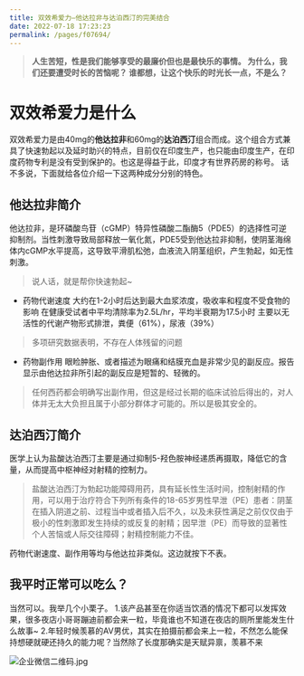 ```yaml
---
title: 双效希爱力—他达拉非与达泊西汀的完美结合
date: 2022-07-18 17:23:23
permalink: /pages/f07694/
---
```


> **人生苦短，性是我们能够享受的最廉价但也是最快乐的事情。
>  为什么，我们还要遭受时长的苦恼呢？
>  谁都想，让这个快乐的时光长一点，不是么？**

# 双效希爱力是什么
双效希爱力是由40mg的**他达拉非**和60mg的**达泊西汀**组合而成。这个组合方式兼具了快速勃起以及延时助兴的特点，目前仅在印度生产，也只能由印度生产，在印度药物专利是没有受到保护的。也这是得益于此，印度才有世界药房的称号。
话不多说，下面就给各位介绍一下这两种成分分别的特色。

## 他达拉非简介

他达拉非，是环磷酸鸟苷（cGMP）特异性磷酸二酯酶5（PDE5）的选择性可逆抑制剂。当性刺激导致局部释放一氧化氮，PDE5受到他达拉非抑制，使阴茎海绵体内cGMP水平提高，这导致平滑肌松弛，血液流入阴茎组织，产生勃起，如无性刺激。

> 说人话，就是帮你快速勃起~

 - 药物代谢速度
 大约在1-2小时后达到最大血浆浓度，吸收率和程度不受食物的影响
在健康受试者中平均清除率为2.5L/hr，平均半衰期为17.5小时
主要以无活性的代谢产物形式排泄，粪便（61%），尿液（39%）

> 多项研究数据表明，不存在人体残留的问题

 - 药物副作用
 眼睑肿胀、或者描述为眼痛和结膜充血是非常少见的副反应。报告显示由他达拉非所引起的副反应是短暂的、轻微的。
 

> 任何西药都会明确写出副作用，但这是经过长期的临床试验后得出的，对人体并无太大负担且属于小部分群体才可能的。所以是极其安全的。

## 达泊西汀简介

医学上认为盐酸达泊西汀主要是通过抑制5-羟色胺神经递质再摄取，降低它的含量，从而提高中枢神经对射精的控制力。

> 盐酸达泊西汀为勃起功能障碍用药，具有延长性生活时间，控制射精的作用，可以用于治疗符合下列所有条件的18-65岁男性早泄（PE）患者：阴茎在插入阴道之前、过程当中或者插入后不久，以及未获性满足之前仅仅由于极小的性刺激即发生持续的或反复的射精；因早泄（PE）而导致的显著性个人苦恼或人际交往障碍；射精控制能力不佳。

药物代谢速度、副作用等均与他达拉非类似。这边就按下不表。

## 我平时正常可以吃么？

当然可以。我举几个小栗子。
1.该产品甚至在你适当饮酒的情况下都可以发挥效果，很多夜店小哥哥蹦迪前都会来一粒，毕竟谁也不知道在夜店的厕所里能发生什么故事~
2.年轻时候羡慕的AV男优，其实在拍摄前都会来上一粒，不然怎么能保持想硬就硬还持久的能力呢？当然除了长度那确实是天赋异禀，羡慕不来

![企业微信二维码.jpg](https://pic2.58cdn.com.cn/nowater/webim/big/n_v2128dbcbdecc94c0dae62ab799ad5d975.jpg)